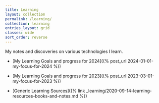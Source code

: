 ```yaml
---
title: Learning
layout: collection
permalink: /learning/
collection: learning
entries_layout: grid
classes: wide
sort_order: reverse
---
```


My notes and discoveries on various technologies I learn.

- [My Learning Goals and progress for 2024]({% post_url 2024-01-01-my-focus-for-2024 %})
- [My Learning Goals and progress for 2023]({% post_url 2023-03-01-my-focus-for-2023 %})

- [Generic Learning Sources]({% link _learning/2020-09-14-learning-resources-books-and-notes.md %})
